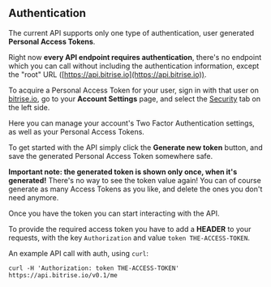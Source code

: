 ## Authentication

The current API supports only one type of authentication, user generated __Personal Access Tokens__.

Right now __every API endpoint requires authentication__, there's no endpoint which you can call without including the authentication information, except the "root" URL ([https://api.bitrise.io](https://api.bitrise.io)).

To acquire a Personal Access Token for your user, sign in with that user on [bitrise.io](https://www.bitrise.io), go to your __Account Settings__ page, and select the [Security](https://www.bitrise.io/me/profile#/security) tab on the left side.

Here you can manage your account's Two Factor Authentication settings, as well as your Personal Access Tokens.

To get started with the API simply click the __Generate new token__ button, and save the generated Personal Access Token somewhere safe.

__Important note: the generated token is shown only once, when it's generated!__ There's no way to see the token value again! You can of course generate as many Access Tokens as you like, and delete the ones you don't need anymore.

Once you have the token you can start interacting with the API.

To provide the required access token you have to add a __HEADER__ to your requests, with the key `Authorization` and value `token THE-ACCESS-TOKEN`.

An example API call with auth, using `curl`:

```
curl -H 'Authorization: token THE-ACCESS-TOKEN' https://api.bitrise.io/v0.1/me
